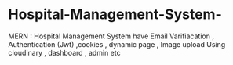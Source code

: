 # Hospital-Management-System-
MERN : Hospital Management System have Email Varifiacation , Authentication (Jwt) ,cookies , dynamic page , Image upload Using cloudinary , dashboard , admin etc
